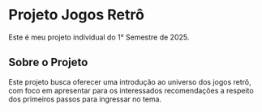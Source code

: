 # Projeto Jogos Retrô
Este é meu projeto individual do 1° Semestre de 2025.
<h2>Sobre o Projeto</h2>
Este projeto busca oferecer uma introdução ao universo dos jogos retrô, com foco em apresentar para os interessados recomendações a respeito dos primeiros passos para ingressar no tema. 
